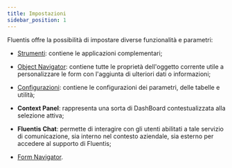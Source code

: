 ```yaml
---
title: Impostazioni
sidebar_position: 1
---
```


Fluentis offre la possibilità di impostare diverse funzionalità e parametri:

- [Strumenti](/docs/applications/applications-intro): contiene le applicazioni complementari; 

- [Object Navigator](/docs/object-navigator/object-navigator-intro): contiene tutte le proprietà dell'oggetto corrente utile a personalizzare le form con l'aggiunta di ulteriori dati o informazioni;

- [Configurazioni](/docs/configurations/configuration): contiene le configurazioni dei parametri, delle tabelle e utilità;  

- **Context Panel**: rappresenta una sorta di DashBoard contestualizzata alla selezione attiva;

- **Fluentis Chat**: permette di interagire con gli utenti abilitati a tale servizio di comunicazione, sia interno nel contesto aziendale, sia esterno per accedere al supporto di Fluentis;  

- [Form Navigator](/docs/form-navigator/form-navigator-intro).